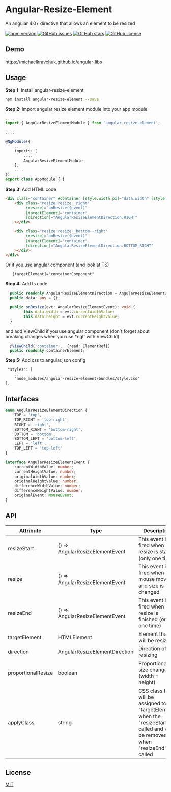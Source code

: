 # Angular-Resize-Element

An angular 4.0+ directive that allows an element to be resized

[![npm version](https://badge.fury.io/js/angular-resize-element.svg)](http://badge.fury.io/js/angular-resize-element)
[![GitHub issues](https://img.shields.io/github/issues/MichaelKravchuk/angular-resize-element.svg)](https://github.com/MichaelKravchuk/angular-resize-element/issues)
[![GitHub stars](https://img.shields.io/github/stars/MichaelKravchuk/angular-resize-element.svg)](https://github.com/MichaelKravchuk/angular-resize-element/stargazers)
[![GitHub license](https://img.shields.io/badge/license-MIT-blue.svg)](https://raw.githubusercontent.com/MichaelKravchuk/angular-resize-element/master/LICENSE)


## Demo
https://michaelkravchuk.github.io/angular-libs

## Usage

**Step 1:** Install angular-resize-element

```sh
npm install angular-resize-element --save
```

**Step 2:** Import angular resize element module into your app module

```ts
....
import { AngularResizeElementModule } from 'angular-resize-element';

....

@NgModule({
    ...
    imports: [
        ....
        AngularResizeElementModule
    ],
    ....
})
export class AppModule { }
```

**Step 3:** Add HTML code

```html
<div class="container" #container [style.width.px]="data.width" [style.height.px]="data.height">
    <div class="resize resize__right"
         (resize)="onResize($event)"
         [targetElement]="container"
         [direction]="AngularResizeElementDirection.RIGHT"
    ></div>

    <div class="resize resize__bottom--right"
         (resize)="onResize($event)"
         [targetElement]="container"
         [direction]="AngularResizeElementDirection.BOTTOM_RIGHT"
    ></div>
</div>
```

Or if you use angular component (and look at TS)

```html
   [targetElement]="containerComponent"
```

**Step 4:** Add ts code

```ts
  public readonly AngularResizeElementDirection = AngularResizeElementDirection;
  public data: any = {};

  public onResize(evt: AngularResizeElementEvent): void {
        this.data.width = evt.currentWidthValue;
        this.data.height = evt.currentHeightValue;
  }
```

and add ViewChild if you use angular component  (don`t forget about breaking changes when you use *ngIf with ViewChild)

```ts
  @ViewChild('container',  {read: ElementRef})
  public readonly containerElement;
```

**Step 5:** Add css to angular.json config

```
 "styles": [
    ...
    "node_modules/angular-resize-element/bundles/style.css"
],
```

## Interfaces
```ts
enum AngularResizeElementDirection {
    TOP = 'top',
    TOP_RIGHT = 'top-right',
    RIGHT = 'right',
    BOTTOM_RIGHT = 'bottom-right',
    BOTTOM = 'bottom',
    BOTTOM_LEFT = 'bottom-left',
    LEFT = 'left',
    TOP_LEFT = 'top-left'
}

interface AngularResizeElementEvent {
    currentWidthValue: number;
    currentHeightValue: number;
    originalWidthValue: number;
    originalHeightValue: number;
    differenceWidthValue: number;
    differenceHeightValue: number;
    originalEvent: MouseEvent;
}
```

## API

| Attribute      | Type   | Description
|----------------|--------|------------
| resizeStart | () => AngularResizeElementEvent | This event is fired when resize is started (only one time) 
| resize | () => AngularResizeElementEvent | This event is fired when mouse move and size is changed 
| resizeEnd | () => AngularResizeElementEvent | This event is fired when resize is finished (only one time) 
| targetElement | HTMLElement | Element that will be resize
| direction | AngularResizeElementDirection | Direction of resizing
| proportionalResize | boolean | Proportional size change (width = height)
| applyClass | string | CSS class that will be assigned to the "targetElement" when the "resizeStart "is called and will be removed when "resizeEnd"is called





## License
[MIT](https://choosealicense.com/licenses/mit/)

